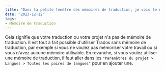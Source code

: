 ```yaml
---
title: "Dans la petite fenêtre des mémoires de traduction, je vois le message “Pas de mémoire de traduction ou serveur de traduction automatique ouvert.” Pourquoi ?"
date: "2023-12-12"
tags:
- Mémoire de traduction
---
```


Cela signifie que votre traduction ou votre projet n'a pas de mémoire de traduction. 
Il est tout à fait possible d'utiliser Trados sans mémoire de traduction, par exemple si vous ne voulez pas mémoriser votre travail ou si vous n'avez aucune mémoire utilisable.
En revanche, si vous voulez utiliser une mémoire de traduction, il faut aller dans les `"Paramètres du projet > Langues > Toutes les paires de langues"` pour en ajouter une.
